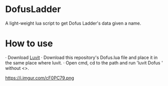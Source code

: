 # DofusLadder

A light-weight lua script to get Dofus Ladder's data given a name.

# How to use
· Download [Luvit](https://luvit.io/install.html)
· Download this repository's Dofus.lua file and place it in the same place where luvit.
· Open cmd, cd to the path and run 'luvit Dofus <Name>' without <>.
  
  
https://i.imgur.com/cF0PC79.png
